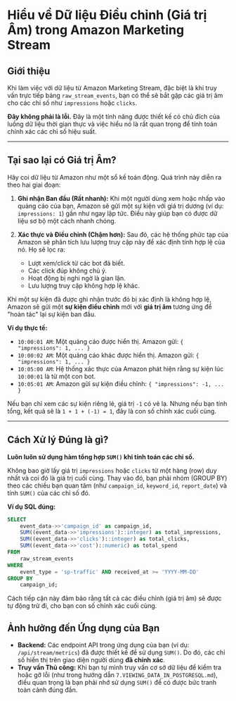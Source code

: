 # Hiểu về Dữ liệu Điều chỉnh (Giá trị Âm) trong Amazon Marketing Stream

## Giới thiệu

Khi làm việc với dữ liệu từ Amazon Marketing Stream, đặc biệt là khi truy vấn trực tiếp bảng `raw_stream_events`, bạn có thể sẽ bắt gặp các giá trị âm cho các chỉ số như `impressions` hoặc `clicks`.

**Đây không phải là lỗi.** Đây là một tính năng được thiết kế có chủ đích của luồng dữ liệu thời gian thực và việc hiểu nó là rất quan trọng để tính toán chính xác các chỉ số hiệu suất.

---

## Tại sao lại có Giá trị Âm?

Hãy coi dữ liệu từ Amazon như một sổ kế toán động. Quá trình này diễn ra theo hai giai đoạn:

1.  **Ghi nhận Ban đầu (Rất nhanh):** Khi một người dùng xem hoặc nhấp vào quảng cáo của bạn, Amazon sẽ gửi một sự kiện với giá trị dương (ví dụ: `impressions: 1`) gần như ngay lập tức. Điều này giúp bạn có được dữ liệu sơ bộ một cách nhanh chóng.

2.  **Xác thực và Điều chỉnh (Chậm hơn):** Sau đó, các hệ thống phức tạp của Amazon sẽ phân tích lưu lượng truy cập này để xác định tính hợp lệ của nó. Họ sẽ lọc ra:
    -   Lượt xem/click từ các bot đã biết.
    -   Các click đúp không chủ ý.
    -   Hoạt động bị nghi ngờ là gian lận.
    -   Lưu lượng truy cập không hợp lệ khác.

Khi một sự kiện đã được ghi nhận trước đó bị xác định là không hợp lệ, Amazon sẽ gửi một **sự kiện điều chỉnh** mới với **giá trị âm** tương ứng để "hoàn tác" lại sự kiện ban đầu.

**Ví dụ thực tế:**
-   `10:00:01 AM`: Một quảng cáo được hiển thị. Amazon gửi: `{ "impressions": 1, ... }`
-   `10:00:02 AM`: Một quảng cáo khác được hiển thị. Amazon gửi: `{ "impressions": 1, ... }`
-   `10:05:00 AM`: Hệ thống xác thực của Amazon phát hiện rằng sự kiện lúc `10:00:01` là từ một con bot.
-   `10:05:01 AM`: Amazon gửi sự kiện điều chỉnh: `{ "impressions": -1, ... }`

Nếu bạn chỉ xem các sự kiện riêng lẻ, giá trị `-1` có vẻ lạ. Nhưng nếu bạn tính tổng, kết quả sẽ là `1 + 1 + (-1) = 1`, đây là con số chính xác cuối cùng.

---

## Cách Xử lý Đúng là gì?

**Luôn luôn sử dụng hàm tổng hợp `SUM()` khi tính toán các chỉ số.**

Không bao giờ lấy giá trị `impressions` hoặc `clicks` từ một hàng (row) duy nhất và coi đó là giá trị cuối cùng. Thay vào đó, bạn phải nhóm (GROUP BY) theo các chiều bạn quan tâm (như `campaign_id`, `keyword_id`, `report_date`) và tính `SUM()` của các chỉ số đó.

**Ví dụ SQL đúng:**
```sql
SELECT
    event_data->>'campaign_id' as campaign_id,
    SUM((event_data->>'impressions')::integer) as total_impressions,
    SUM((event_data->>'clicks')::integer) as total_clicks,
    SUM((event_data->>'cost')::numeric) as total_spend
FROM
    raw_stream_events
WHERE
    event_type = 'sp-traffic' AND received_at >= 'YYYY-MM-DD'
GROUP BY
    campaign_id;
```
Cách tiếp cận này đảm bảo rằng tất cả các điều chỉnh (giá trị âm) sẽ được tự động trừ đi, cho bạn con số chính xác cuối cùng.

## Ảnh hưởng đến Ứng dụng của Bạn

-   **Backend:** Các endpoint API trong ứng dụng của bạn (ví dụ: `/api/stream/metrics`) đã được thiết kế để sử dụng `SUM()`. Do đó, các chỉ số hiển thị trên giao diện người dùng **đã chính xác**.
-   **Truy vấn Thủ công:** Khi bạn tự mình truy vấn cơ sở dữ liệu để kiểm tra hoặc gỡ lỗi (như trong hướng dẫn `7.VIEWING_DATA_IN_POSTGRESQL.md`), điều quan trọng là bạn phải nhớ sử dụng `SUM()` để có được bức tranh toàn cảnh đúng đắn.
